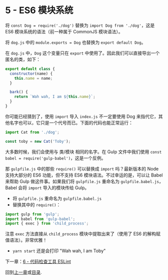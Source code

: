 # 5 - ES6 模块系统

将 `const Dog = require('./dog')` 替换为 `import Dog from './dog'`，这是 ES6 模块系统的语法（前一种属于 CommonJS 模块语法）。

将 `dog.js` 中的  `module.exports = Dog` 也替换为 `export default Dog`。

在 `dog.js` 中，`Dog` 这个变量只在 `export` 中使用了。因此我们可以直接导出一个匿名的类，如下：

```javascript
export default class {
  constructor(name) {
    this.name = name;
  }

  bark() {
    return `Wah wah, I am ${this.name}`;
  }
}
```

你可能已经猜到了，使用 `import`  导入 `index.js` 不一定要使用 Dog 来指代它，其他名字也可以，它只是一个代号而已。下面的代码也能正常运行：

```javascript
import Cat from './dog';

const toby = new Cat('Toby');
```
大多数时候，我们会使用与 类/模块 相同的名字。在 Gulp 文件中我们使用 `const babel = require('gulp-babel')`，这是一个反例。

那 `gulpfile.js` 中的那些 `require()` 可以替换成 `import` 吗？最新版本的 Node 支持大部分的 ES6 功能，但不支持 ES6 模块语法。不过幸运的是，可以让 Babel 来帮助 Gulp 做这件事。如果我们将 `gulpfile.js` 重命名为 `gulpfile.babel.js`，Babel 会将 `import` 导入的模块传给 Gulp。

- 将 `gulpfile.js` 重命名为 `gulpfile.babel.js`
- 替换其中的 `require()`：

```javascript
import gulp from 'gulp';
import babel from 'gulp-babel';
import { exec } from 'child_process';
```

注意 `exec` 方法直接从 `child_process` 模块中提取出来了（使用了 ES6 的解构赋值语法）。非常优雅！

- `yarn start` 还是会打印 "Wah wah, I am Toby"

下一章：[6 - 代码检查工具 ESLint](/tutorial/6-eslint)

回到[上一章](/tutorial/4-es6-syntax-class)或[目录](https://github.com/verekia/js-stack-from-scratch).

